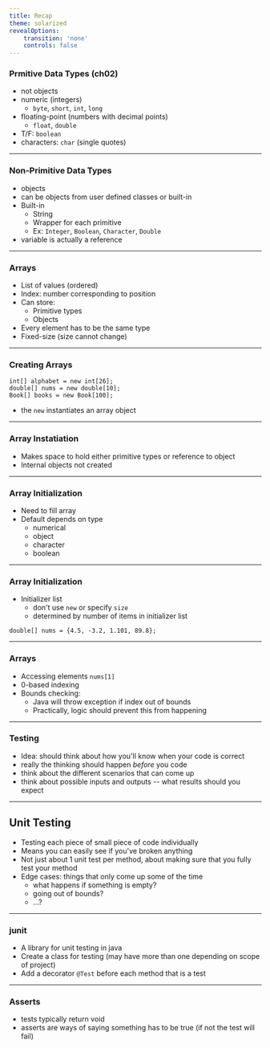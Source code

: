 ```yaml
---
title: Recap
theme: solarized
revealOptions:
    transition: 'none'
    controls: false
---
```


### Prmitive Data Types (ch02)

* not objects
* numeric (integers)
    * `byte`, `short`, `int`, `long`
* floating-point (numbers with decimal points)
    * `float`, `double`
* T/F:  `boolean`
* characters:  `char` (single quotes)

---

### Non-Primitive Data Types

* objects
* can be objects from user defined classes or built-in
* Built-in
    * String
    * Wrapper for each primitive
    * Ex:  `Integer`, `Boolean`, `Character`, `Double` 
* variable is actually a reference

---


### Arrays

* List of values (ordered)
* Index:  number corresponding to position
* Can store:
    * Primitive types
    * Objects
* Every element has to be the same type
* Fixed-size (size cannot change)

---

### Creating Arrays

```
int[] alphabet = new int[26];
double[] nums = new double[10];
Book[] books = new Book[100];
```

* the `new` instantiates an array object

---

### Array Instatiation

* Makes space to hold either primitive types or reference to object
* Internal objects not created 

---

### Array Initialization

* Need to fill array
* Default depends on type
    * numerical
    * object
    * character
    * boolean

---

### Array Initialization

* Initializer list
    * don't use `new` or specify `size`
    * determined by number of items
      in initializer list

```
double[] nums = {4.5, -3.2, 1.101, 89.8};
```

---

### Arrays

* Accessing elements `nums[1]`
* 0-based indexing
* Bounds checking:
    * Java will throw exception if index out of bounds
    * Practically, logic should prevent this from happening

---

### Testing

* Idea:  should think about how you'll know when your code
  is correct
* really the thinking should happen *before* you code
* think about the different scenarios that can come up
* think about possible inputs and outputs -- what results
  should you expect

---

## Unit Testing

* Testing each piece of small piece of code individually
* Means you can easily see if you've broken anything
* Not just about 1 unit test per method, about making sure
  that you fully test your method
* Edge cases: things that only come up some of the time
  * what happens if something is empty?
  * going out of bounds?
  * ...?

---

### junit

* A library for unit testing in java
* Create a class for testing (may have more than one depending
  on scope of project)
* Add a decorator `@Test` before each method that is a test

---

### Asserts

* tests typically return void
* asserts are ways of saying something has to be true (if not the
  test will fail)


